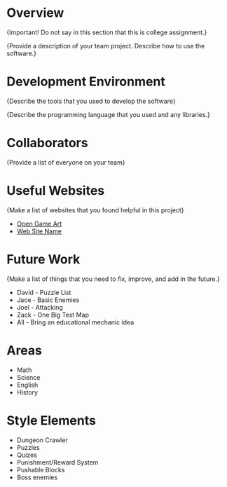 # Overview

{Important!  Do not say in this section that this is college assignment.}

{Provide a description of your team project.  Describe how to use the software.}

# Development Environment

{Describe the tools that you used to develop the software}

{Describe the programming language that you used and any libraries.}

# Collaborators

{Provide a list of everyone on your team}

# Useful Websites

{Make a list of websites that you found helpful in this project}
* [Open Game Art](https://opengameart.org/)
* [Web Site Name](http://url.link.goes.here)

# Future Work

{Make a list of things that you need to fix, improve, and add in the future.}

* David - Puzzle List
* Jace - Basic Enemies
* Joel - Attacking
* Zack - One Big Test Map
* All - Bring an educational mechanic idea

# Areas

* Math
* Science
* English
* History

# Style Elements

* Dungeon Crawler
* Puzzles
* Quizes
* Punishment/Reward System
* Pushable Blocks 
* Boss enemies
